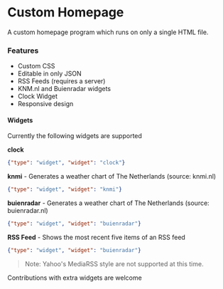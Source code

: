 # Custom Homepage
A custom homepage program which runs on only a single HTML file.

### Features
  - Custom CSS
  - Editable in only JSON
  - RSS Feeds (requires a server)
  - KNM.nl and Buienradar widgets
  - Clock Widget
  - Responsive design

#### Widgets
Currently the following widgets are supported

**clock**
```json
{"type": "widget", "widget": "clock"}
```
**knmi** - Generates a weather chart of The Netherlands (source: knmi.nl)
```json
{"type": "widget", "widget": "knmi"}
```
**buienradar** - Generates a weather chart of The Netherlands (source: buienradar.nl)
```json
{"type": "widget", "widget": "buienradar"}
```
**RSS Feed** - Shows the most recent five items of an RSS feed
```json
{"type": "widget", "widget": "buienradar"}
```
> Note: Yahoo's MediaRSS style are not supported at this time.

Contributions with extra widgets are welcome

